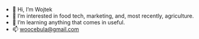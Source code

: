 - 👋 Hi, I’m Wojtek
- 👀 I’m interested in food tech, marketing, and, most recently, agriculture.
- 🌱 I’m learning anything that comes in useful.
- 📫 woocebula@gmail.com

<!---
woocebula/woocebula is a ✨ special ✨ repository because its `README.md` (this file) appears on your GitHub profile.
You can click the Preview link to take a look at your changes.
--->
